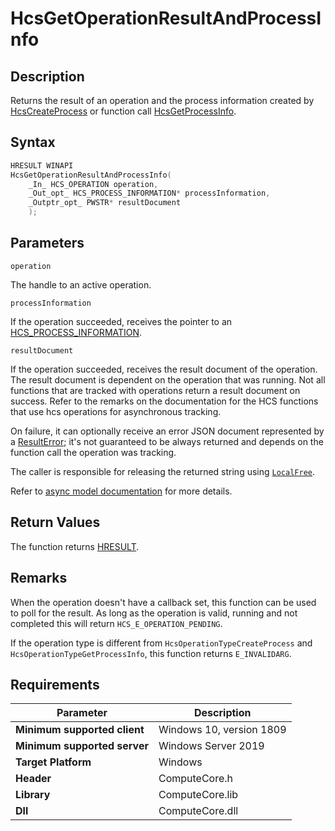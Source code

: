 # HcsGetOperationResultAndProcessInfo

## Description

Returns the result of an operation and the process information created by [HcsCreateProcess](./HcsCreateProcess.md) or function call [HcsGetProcessInfo](./HcsGetProcessInfo.md).

## Syntax

```cpp
HRESULT WINAPI
HcsGetOperationResultAndProcessInfo(
    _In_ HCS_OPERATION operation,
    _Out_opt_ HCS_PROCESS_INFORMATION* processInformation,
    _Outptr_opt_ PWSTR* resultDocument
    );
```

## Parameters

`operation`

The handle to an active operation.

`processInformation`

If the operation succeeded, receives the pointer to an [HCS_PROCESS_INFORMATION](./HCS_PROCESS_INFORMATION.md).

`resultDocument`

If the operation succeeded, receives the result document of the operation. The result document is dependent on the operation that was running. Not all functions that are tracked with operations return a result document on success. Refer to the remarks on the documentation for the HCS functions that use hcs operations for asynchronous tracking.


On failure, it can optionally receive an error JSON document represented by a [ResultError](./../SchemaReference.md#ResultError); it's not guaranteed to be always returned and depends on the function call the operation was tracking.


The caller is responsible for releasing the returned string using [`LocalFree`](https://docs.microsoft.com/en-us/windows/win32/api/winbase/nf-winbase-localfree).


Refer to [async model documentation](./../AsyncModel.md) for more details.

## Return Values

The function returns [HRESULT](./HCSHResult.md).

## Remarks

When the operation doesn't have a callback set, this function can be used to poll for the result. As long as the operation is valid, running and not completed this will return `HCS_E_OPERATION_PENDING`.

If the operation type is different from `HcsOperationTypeCreateProcess` and `HcsOperationTypeGetProcessInfo`, this function returns `E_INVALIDARG`.

## Requirements

|Parameter|Description|
|---|---|
| **Minimum supported client** | Windows 10, version 1809 |
| **Minimum supported server** | Windows Server 2019 |
| **Target Platform** | Windows |
| **Header** | ComputeCore.h |
| **Library** | ComputeCore.lib |
| **Dll** | ComputeCore.dll |
